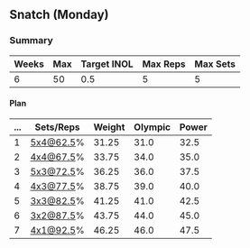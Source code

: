 ## Snatch (Monday)

### Summary

Weeks | Max | Target INOL | Max Reps | Max Sets
--- | --- | --- | --- | ---
6 | 50 | 0.5 | 5 | 5

#### Plan

 ... | Sets/Reps | Weight | Olympic | Power
--- | --- | --- | --- | ---
1 | 5x4@62.5% | 31.25 | 31.0 | 32.5
2 | 4x4@67.5% | 33.75 | 34.0 | 35.0
3 | 5x3@72.5% | 36.25 | 36.0 | 37.5
4 | 4x3@77.5% | 38.75 | 39.0 | 40.0
5 | 3x3@82.5% | 41.25 | 41.0 | 42.5
6 | 3x2@87.5% | 43.75 | 44.0 | 45.0
7 | 4x1@92.5% | 46.25 | 46.0 | 47.5

